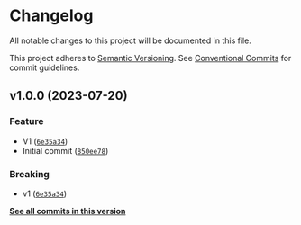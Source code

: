# Changelog

All notable changes to this project will be documented in this file.

This project adheres to [Semantic Versioning](https://semver.org/spec/v2.0.0.html). See [Conventional Commits](https://www.conventionalcommits.org/en/v1.0.0/) for commit guidelines.

<!--next-version-placeholder-->

## v1.0.0 (2023-07-20)

### Feature

* V1 ([`6e35a34`](https://github.com/Group4Life/cookie/commit/6e35a348d15b627c67d2a7be6ae1aac230901a7c))
* Initial commit ([`850ee78`](https://github.com/Group4Life/cookie/commit/850ee788a73b598aea2ef425bd9aedbdd99beed8))

### Breaking

* v1 ([`6e35a34`](https://github.com/Group4Life/cookie/commit/6e35a348d15b627c67d2a7be6ae1aac230901a7c))

**[See all commits in this version](https://github.com/Group4Life/cookie/compare/v0.0.0...v1.0.0)**
